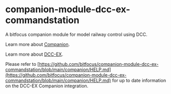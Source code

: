 # companion-module-dcc-ex-commandstation

A bitfocus companion module for model railway control using DCC.

Learn more about [Companion](https://bitfocus.io/companion).

Learn more about [DCC-EX](https://dcc-ex.com/index.html#gsc.tab=0).

Please refer to [https://github.com/bitfocus/companion-module-dcc-ex-commandstation/blob/main/companion/HELP.md](https://github.com/bitfocus/companion-module-dcc-ex-commandstation/blob/main/companion/HELP.md) for up to date information on the DCC-EX Companion integration.


